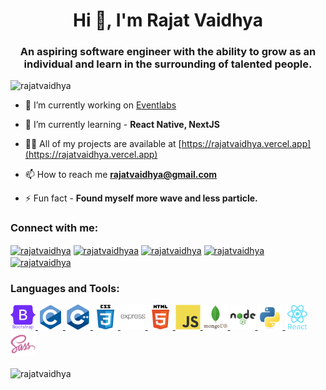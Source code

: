 <h1 align="center">Hi 👋, I'm Rajat Vaidhya</h1>
<h3 align="center">An aspiring software engineer with the ability to grow as an individual and learn in the surrounding of talented people.</h3>

<p align="left"> <img src="https://komarev.com/ghpvc/?username=rajatvaidhya&label=Profile%20views&color=0e75b6&style=flat" alt="rajatvaidhya" /> </p>

- 🔭 I’m currently working on [Eventlabs](https://eventlabs-frontend.vercel.app)

- 🌱 I’m currently learning - **React Native, NextJS**

- 👨‍💻 All of my projects are available at [https://rajatvaidhya.vercel.app](https://rajatvaidhya.vercel.app)

- 📫 How to reach me **rajatvaidhya@gmail.com**

- ⚡ Fun fact - **Found myself more wave and less particle.**

<h3 align="left">Connect with me:</h3>
<p align="left">
<a href="https://linkedin.com/in/rajatvaidhya" target="blank"><img align="center" src="https://raw.githubusercontent.com/rahuldkjain/github-profile-readme-generator/master/src/images/icons/Social/linked-in-alt.svg" alt="rajatvaidhya" height="30" width="40" /></a>
<a href="https://instagram.com/rajatvaidhyaa" target="blank"><img align="center" src="https://raw.githubusercontent.com/rahuldkjain/github-profile-readme-generator/master/src/images/icons/Social/instagram.svg" alt="rajatvaidhyaa" height="30" width="40" /></a>
<a href="https://www.codechef.com/users/rajatvaidhya" target="blank"><img align="center" src="https://cdn.jsdelivr.net/npm/simple-icons@3.1.0/icons/codechef.svg" alt="rajatvaidhya" height="30" width="40" /></a>
<a href="https://www.hackerrank.com/rajatvaidhya" target="blank"><img align="center" src="https://raw.githubusercontent.com/rahuldkjain/github-profile-readme-generator/master/src/images/icons/Social/hackerrank.svg" alt="rajatvaidhya" height="30" width="40" /></a>
<a href="https://www.leetcode.com/rajatvaidhya" target="blank"><img align="center" src="https://raw.githubusercontent.com/rahuldkjain/github-profile-readme-generator/master/src/images/icons/Social/leet-code.svg" alt="rajatvaidhya" height="30" width="40" /></a>
</p>

<h3 align="left">Languages and Tools:</h3>
<p align="left"> <a href="https://getbootstrap.com" target="_blank" rel="noreferrer"> <img src="https://raw.githubusercontent.com/devicons/devicon/master/icons/bootstrap/bootstrap-plain-wordmark.svg" alt="bootstrap" width="40" height="40"/> </a> <a href="https://www.cprogramming.com/" target="_blank" rel="noreferrer"> <img src="https://raw.githubusercontent.com/devicons/devicon/master/icons/c/c-original.svg" alt="c" width="40" height="40"/> </a> <a href="https://www.w3schools.com/cpp/" target="_blank" rel="noreferrer"> <img src="https://raw.githubusercontent.com/devicons/devicon/master/icons/cplusplus/cplusplus-original.svg" alt="cplusplus" width="40" height="40"/> </a> <a href="https://www.w3schools.com/css/" target="_blank" rel="noreferrer"> <img src="https://raw.githubusercontent.com/devicons/devicon/master/icons/css3/css3-original-wordmark.svg" alt="css3" width="40" height="40"/> </a> <a href="https://expressjs.com" target="_blank" rel="noreferrer"> <img src="https://raw.githubusercontent.com/devicons/devicon/master/icons/express/express-original-wordmark.svg" alt="express" width="40" height="40"/> </a> <a href="https://www.w3.org/html/" target="_blank" rel="noreferrer"> <img src="https://raw.githubusercontent.com/devicons/devicon/master/icons/html5/html5-original-wordmark.svg" alt="html5" width="40" height="40"/> </a> <a href="https://developer.mozilla.org/en-US/docs/Web/JavaScript" target="_blank" rel="noreferrer"> <img src="https://raw.githubusercontent.com/devicons/devicon/master/icons/javascript/javascript-original.svg" alt="javascript" width="40" height="40"/> </a> <a href="https://www.mongodb.com/" target="_blank" rel="noreferrer"> <img src="https://raw.githubusercontent.com/devicons/devicon/master/icons/mongodb/mongodb-original-wordmark.svg" alt="mongodb" width="40" height="40"/> </a> <a href="https://nodejs.org" target="_blank" rel="noreferrer"> <img src="https://raw.githubusercontent.com/devicons/devicon/master/icons/nodejs/nodejs-original-wordmark.svg" alt="nodejs" width="40" height="40"/> </a> <a href="https://www.python.org" target="_blank" rel="noreferrer"> <img src="https://raw.githubusercontent.com/devicons/devicon/master/icons/python/python-original.svg" alt="python" width="40" height="40"/> </a> <a href="https://reactjs.org/" target="_blank" rel="noreferrer"> <img src="https://raw.githubusercontent.com/devicons/devicon/master/icons/react/react-original-wordmark.svg" alt="react" width="40" height="40"/> </a> <a href="https://sass-lang.com" target="_blank" rel="noreferrer"> <img src="https://raw.githubusercontent.com/devicons/devicon/master/icons/sass/sass-original.svg" alt="sass" width="40" height="40"/> </a> </p>

<p><img align="center" src="https://github-readme-stats.vercel.app/api/top-langs?username=rajatvaidhya&show_icons=true&locale=en&layout=compact" alt="rajatvaidhya" /></p>
